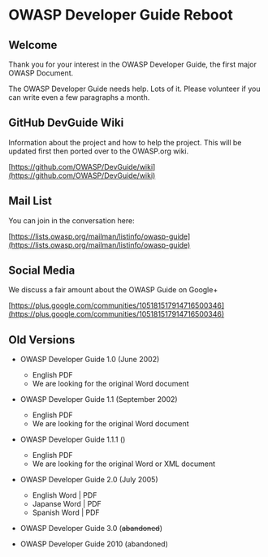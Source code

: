 # OWASP Developer Guide Reboot

## Welcome

Thank you for your interest in the OWASP Developer Guide, the first major OWASP Document. 

The OWASP Developer Guide needs help. Lots of it. Please volunteer if you can write even a few paragraphs a month.

## GitHub DevGuide Wiki

Information about the project and how to help the project. This will be updated first then ported over to the OWASP.org wiki.

[https://github.com/OWASP/DevGuide/wiki](https://github.com/OWASP/DevGuide/wiki)

## Mail List

You can join in the conversation here:

[https://lists.owasp.org/mailman/listinfo/owasp-guide](https://lists.owasp.org/mailman/listinfo/owasp-guide)

## Social Media

We discuss a fair amount about the OWASP Guide on Google+

[https://plus.google.com/communities/105181517914716500346](https://plus.google.com/communities/105181517914716500346)

## Old Versions

* OWASP Developer Guide 1.0 (June 2002)
  * English PDF
  * We are looking for the original Word document

* OWASP Developer Guide 1.1 (September 2002)
  * English PDF
  * We are looking for the original Word document
  
* OWASP Developer Guide 1.1.1 ()
  * English PDF
  * We are looking for the original Word or XML document
  
* OWASP Developer Guide 2.0 (July 2005)
  * English Word | PDF
  * Japanse Word | PDF
  * Spanish Word | PDF
* OWASP Developer Guide 3.0 (~~abandoned~~)
* OWASP Developer Guide 2010 (abandoned)



